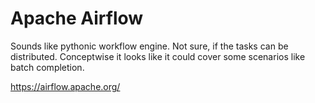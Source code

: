 # Apache Airflow

Sounds like pythonic workflow engine. Not sure, if the tasks can be distributed. Conceptwise it looks like it could cover some scenarios like batch completion.

https://airflow.apache.org/
